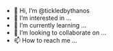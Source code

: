 - 👋 Hi, I’m @tickledbythanos
- 👀 I’m interested in ...
- 🌱 I’m currently learning ...
- 💞️ I’m looking to collaborate on ...
- 📫 How to reach me ...

<!---
tickledbythanos/tickledbythanos is a ✨ special ✨ repository because its `README.md` (this file) appears on your GitHub profile.
You can click the Preview link to take a look at your changes.
--->
